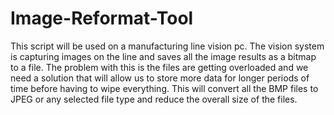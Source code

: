 # Image-Reformat-Tool
This script will be used on a manufacturing line vision pc. The vision system is capturing images on the line and saves all the image results as a bitmap to a file. The problem with this is the files are getting overloaded and we need a solution that will allow us to store more data for longer periods of time before having to wipe everything. This will convert all the BMP files to JPEG or any selected file type and reduce the overall size of the files.

